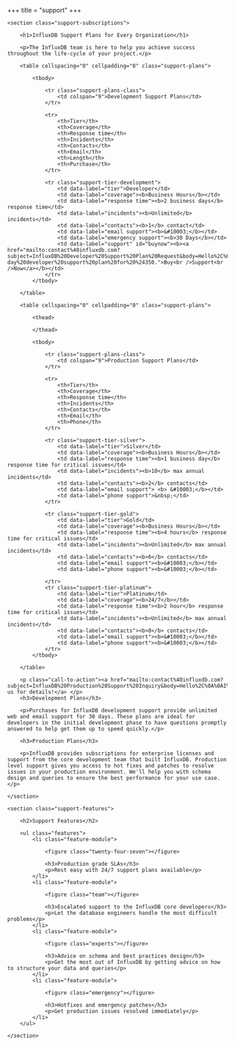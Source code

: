 +++
title = "support"
+++
<article class="article-support">
	
	<section class="support-subscriptions">
	
		<h1>InfluxDB Support Plans for Every Organization</h1>
		
		<p>The InfluxDB team is here to help you achieve success throughout the life-cycle of your project.</p>
		
		<table cellspacing="0" cellpadding="0" class="support-plans">
			
			<tbody>

				<tr class="support-plans-class">
					<td colspan="9">Development Support Plans</td>
				</tr>
				
				<tr>
					<th>Tier</th>
					<th>Coverage</th>
					<th>Response time</th>
					<th>Incidents</th>
					<th>Contacts</th>
					<th>Email</th>
					<th>Length</th>
					<th>Purchase</th>
				</tr>

				<tr class="support-tier-development">
					<td data-label="tier">Developer</td>
					<td data-label="coverage"><b>Business Hours</b></td>
					<td data-label="response time"><b>2 business days</b> response time</td>
					<td data-label="incidents"><b>Unlimited</b> incidents</td>
					<td data-label="contacts"><b>1</b> contact</td>
					<td data-label="email support"><b>&#10003;</b></td>
					<td data-label="emergency support"><b>30 Days</b></td>
					<td data-label="support" id="buynow"><b><a href="mailto:contact%40influxdb.com?subject=InfluxDB%20Developer%20Support%20Plan%20Request&body=Hello%2C%0A%0AI%20am%20interested%20in%20purchasing%20an%20InfluxDB%2030-day%20developer%20support%20plan%20for%20%24350.">Buy<br />Support<br />Now</a></b></td>
				</tr>
			</tbody>
					
		</table>

		<table cellspacing="0" cellpadding="0" class="support-plans">
			
			<thead>

			</thead>
			
			<tbody>

				<tr class="support-plans-class">
					<td colspan="9">Production Support Plans</td>
				</tr>
				
				<tr>
					<th>Tier</th>
					<th>Coverage</th>
					<th>Response time</th>
					<th>Incidents</th>
					<th>Contacts</th>
					<th>Email</th>
					<th>Phone</th>
				</tr>

				<tr class="support-tier-silver">
					<td data-label="tier">Silver</td>
					<td data-label="coverage"><b>Business Hours</b></td>
					<td data-label="response time"><b>1 business day</b> response time for critical issues</td>
					<td data-label="incidents"><b>10</b> max annual incidents</td>
					<td data-label="contacts"><b>2</b> contacts</td>
					<td data-label="email support"> <b> &#10003;</b></td>
					<td data-label="phone support">&nbsp;</td>
				</tr>
				
				<tr class="support-tier-gold">
					<td data-label="tier">Gold</td>
					<td data-label="coverage"><b>Business Hours</b></td>
					<td data-label="response time"><b>4 hours</b> response time for critical issues</td>
					<td data-label="incidents"><b>Unlimited</b> max annual incidents</td>
					<td data-label="contacts"><b>6</b> contacts</td>
					<td data-label="email support"><b>&#10003;</b></td>
					<td data-label="phone support"><b>&#10003;</b></td>

				</tr>
				<tr class="support-tier-platinum">
					<td data-label="tier">Platinum</td>
					<td data-label="coverage"><b>24/7</b></td>
					<td data-label="response time"><b>2 hour</b> response time for critical issues</td>
					<td data-label="incidents"><b>Unlimited</b> max annual incidents</td>
					<td data-label="contacts"><b>8</b> contacts</td>
					<td data-label="email support"><b>&#10003;</b></td>
					<td data-label="phone support"><b>&#10003;</b></td>
				</tr>
			</tbody>
					
		</table>

		<p class="call-to-action"><a href="mailto:contact%40influxdb.com?subject=InfluxDB%20Production%20Support%20Inquiry&body=Hello%2C%0A%0AI%20would%20like%20to%20know%20more%20about%20the%20production%20support%20plans%20available%20for%20InfluxDB.">Contact us for details!</a> </p>
		<h3>Development Plans</h3>

		<p>Purchases for InfluxDB development support provide unlimited web and email support for 30 days. These plans are ideal for developers in the initial development phase to have questions promptly answered to help get them up to speed quickly.</p>

		<h3>Production Plans</h3>

		<p>InfluxDB provides subscriptions for enterprise licenses and support from the core development team that built InfluxDB. Production level support gives you access to hot fixes and patches to resolve issues in your production environment. We'll help you with schema design and queries to ensure the best performance for your use case.</p>
		
	</section>
	
	<section class="support-features">
	
		<h2>Support Features</h2>
	
		<ul class="features">
			<li class="feature-module">
				
				<figure class="twenty-four-seven"></figure>
				
				<h3>Production grade SLAs</h3>
				<p>Rest easy with 24/7 support plans available</p>
			</li>
			<li class="feature-module">
				
				<figure class="team"></figure>
				
				<h3>Escalated support to the InfluxDB core developers</h3>
				<p>Let the database engineers handle the most difficult problems</p>
			</li>
			<li class="feature-module">
				
				<figure class="experts"></figure>
				
				<h3>Advice on schema and best practices design</h3>
				<p>Get the most out of InfluxDB by getting advice on how to structure your data and queries</p>
			</li>
			<li class="feature-module">
				
				<figure class="emergency"></figure>
				
				<h3>Hotfixes and emergency patches</h3>
				<p>Get production issues resolved immediately</p>
			</li>
		</ul>

	</section>

</article>
